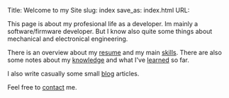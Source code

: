 Title: Welcome to my Site
slug: index
save_as: index.html
URL:

This page is about my profesional life as a developer. Im mainly a software/firmware developer. But I know also quite some things about mechanical and electronical engineering.

There is an overview about my [resume](/pages/resume.md) and my main [skills]({filename}/pages/skills.md). There are also some notes about my [knowledge]({filename}/pages/books.md) and what I've [learned]({filename}/pages/courses.md) so far.

I also write casually some small [blog]({filename}/pages/blog.md) articles.

Feel free to [contact]({filename}/pages/contact.md) me.

